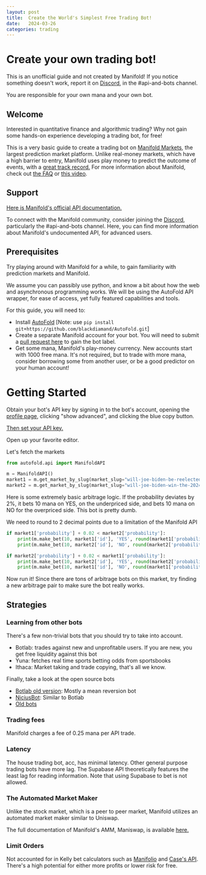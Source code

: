 ```yaml
---
layout: post
title:  Create the World's Simplest Free Trading Bot!
date:   2024-03-26
categories: trading
---
```

# Create your own trading bot!

This is an unofficial guide and not created by Manifold! If you notice something doesn't work, report it on
[Discord](https://discord.com/invite/eHQBNBqXuh), in the #api-and-bots channel.

You are responsible for your own mana and your own bot.

## Welcome

Interested in quantitative finance and algorithmic trading? Why not gain some hands-on experience developing a trading bot, for free! 

This is a very basic guide to create a trading bot on [Manifold Markets](https://manifold.markets/), the largest prediction market platform. 
Unlike real-money markets, which have a high barrier to entry, Manifold uses play money to predict the 
outcome of events, with a [great track record.](https://manifold.markets/calibration)
For more information about Manifold, check out [the FAQ](/faq) or [this video](https://www.youtube.com/watch?v=DB5TfX7eaVY&t=9s).

## Support

[Here is Manifold's official API documentation.](/faq)

To connect with the Manifold community, consider joining the [Discord](https://discord.com/invite/eHQBNBqXuh), particularly the #api-and-bots channel.
Here, you can find more information about Manifold's undocumented API, for advanced users.

## Prerequisites

Try playing around with Manifold for a while, to gain familiarity with prediction markets and Manifold.

We assume you can passibly use python, and know a bit about how the web and asynchronous programming works.
We will be using the AutoFold API wrapper, for ease of access, yet fully featured capabilities and tools.

For this guide, you will need to:
- Install [AutoFold](https://github.com/willjallen/AutoFold) [Note: use ```pip install git+https://github.com/blackdiamand/AutoFold.git```]
- Create a separate Manifold account for your bot. You will need to submit a [pull request here](https://github.com/manifoldmarkets/manifold/pulls) to gain the bot label.
- Get some mana, Manifold's play-money currency. New accounts start with 1000 free mana. 
It's not required, but to trade with more mana, consider borrowing some from another user, or be a good predictor on your human account!

# Getting Started
Obtain your bot's API key by signing in to the bot's account, opening the [profile page](https://manifold.markets/profile), 
clicking "show advanced", and clicking the blue copy button.

[Then set your API key.](https://manifoldbot.readthedocs.io/en/latest/getting_started/quickstart.html)

Open up your favorite editor.

Let's fetch the markets
```python
from autofold.api import ManifoldAPI

m = ManifoldAPI()
market1 = m.get_market_by_slug(market_slug="will-joe-biden-be-reelected-in-2024").result()
market2 = m.get_market_by_slug(market_slug="will-joe-biden-win-the-2024-us-pres").result()
```

Here is some extremely basic arbitrage logic. If the probability deviates by 2%, it bets 10 mana on YES, on the underpriced 
side, and bets 10 mana on NO for the overpriced side. This bot is pretty dumb.

We need to round to 2 decimal points due to a limitation of the Manifold API

```python
if market1['probability'] + 0.02 < market2['probability']:
    print(m.make_bet(10, market1['id'], 'YES', round(market1['probability'], 2) + 0.01).result())
    print(m.make_bet(10, market2['id'], 'NO', round(market2['probability'], 2) - 0.01).result())

if market2['probability'] + 0.02 < market1['probability']:
    print(m.make_bet(10, market2['id'], 'YES', round(market2['probability'], 2) + 0.01).result())
    print(m.make_bet(10, market1['id'], 'NO', round(market1['probability'], 2) - 0.01).result())
```

Now run it! Since there are tons of arbitrage bots on this market, try finding a new arbitrage pair to make sure the bot really works.

## Strategies

### Learning from other bots

There's a few non-trivial bots that you should try to take into account. 

- Botlab: trades against new and unprofitable users. If you are new, you get free liquidity against this bot
- Yuna: fetches real time sports betting odds from sportsbooks
- Ithaca: Market taking and trade copying, that's all we know.

Finally, take a look at the open source bots
- [Botlab old version](https://github.com/mwhea/Manifold_Trading_Bots/): Mostly a mean reversion bot
- [NiciusBot](https://github.com/NiciusB/ManifoldTradingBot): Similar to Botlab
- [Old bots](https://manifold.markets/market/which-bots-will-win-the-manifold-tr)

### Trading fees

Manifold charges a fee of 0.25 mana per API trade.

### Latency

The house trading bot, acc, has minimal latency. Other general purpose trading bots have more lag.
The Supabase API theoretically features the least lag for reading information. Note that using Supabase to bet is not allowed.

### The Automated Market Maker

Unlike the stock market, which is a peer to peer market, Manifold utilizes an automated market maker similar to Uniswap.

The full documentation of Manifold's AMM, Maniswap, is available [here.](https://manifoldmarkets.notion.site/Maniswap-ce406e1e897d417cbd491071ea8a0c39)

### Limit Orders

Not accounted for in Kelly bet calculators such as [Manifolio](https://manifol.io/) and [Case's API](https://www.val.town/v/case/market_kelly_bet).
There's a high potential for either more profits or lower risk for free.